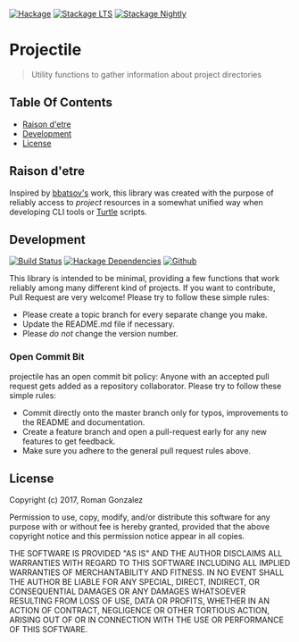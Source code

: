 [![Hackage](https://img.shields.io/hackage/v/projectile.svg)](https://img.shields.io/hackage/v/projectile.svg)
[![Stackage LTS](http://stackage.org/package/projectile/badge/lts)](http://stackage.org/lts/package/projectile)
[![Stackage Nightly](http://stackage.org/package/projectile/badge/nightly)](http://stackage.org/nightly/package/projectile)
# Projectile

> Utility functions to gather information about project directories

## Table Of Contents

* [Raison d'etre](#raison-detre)
* [Development](#development)
* [License](#license)

## Raison d'etre

Inspired by [bbatsov's](https://github.com/bbatsov/projectile) work, this library was created with
the purpose of reliably access to _project_ resources in a somewhat unified way when developing CLI
tools or [Turtle](https://github.com/Gabriel439/Haskell-Turtle-Library) scripts.

## Development
[![Build Status](https://travis-ci.org/roman/Haskell-projectile}.svg?branch=master)](https://travis-ci.org/roman/Haskell-projectile)
[![Hackage Dependencies](https://img.shields.io/hackage-deps/v/projectile.svg)](https://http://packdeps.haskellers.com/feed?needle=projectile)
[![Github](https://img.shields.io/github/commits-since/roman/haskell-projectile/v0.0.0.1.svg)](https://img.shields.io/github/commits-since/roman/haskell-projectile/v0.0.0.1.svg)

This library is intended to be minimal, providing a few functions that work
reliably among many different kind of projects. If you want to contribute,
Pull Request are very welcome! Please try to follow these simple rules:

* Please create a topic branch for every separate change you make.
* Update the README.md file if necessary.
* Please _do not_ change the version number.

### Open Commit Bit

projectile has an open commit bit policy: Anyone with an accepted pull request
gets added as a repository collaborator. Please try to follow these simple
rules:

* Commit directly onto the master branch only for typos, improvements to the
  README and documentation.
* Create a feature branch and open a pull-request early for any new features to
  get feedback.
* Make sure you adhere to the general pull request rules above.

## License

Copyright (c) 2017, Roman Gonzalez

Permission to use, copy, modify, and/or distribute this software for any
purpose with or without fee is hereby granted, provided that the above
copyright notice and this permission notice appear in all copies.

THE SOFTWARE IS PROVIDED "AS IS" AND THE AUTHOR DISCLAIMS ALL WARRANTIES
WITH REGARD TO THIS SOFTWARE INCLUDING ALL IMPLIED WARRANTIES OF
MERCHANTABILITY AND FITNESS. IN NO EVENT SHALL THE AUTHOR BE LIABLE FOR
ANY SPECIAL, DIRECT, INDIRECT, OR CONSEQUENTIAL DAMAGES OR ANY DAMAGES
WHATSOEVER RESULTING FROM LOSS OF USE, DATA OR PROFITS, WHETHER IN AN
ACTION OF CONTRACT, NEGLIGENCE OR OTHER TORTIOUS ACTION, ARISING OUT OF
OR IN CONNECTION WITH THE USE OR PERFORMANCE OF THIS SOFTWARE.

